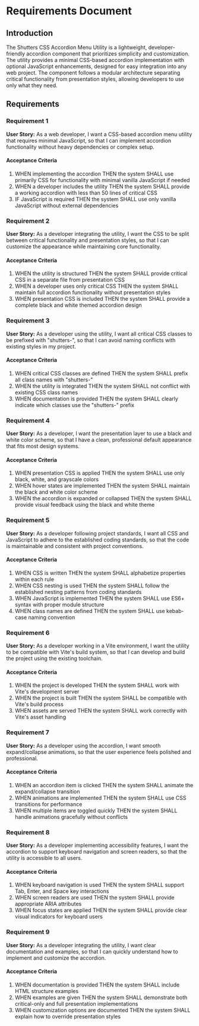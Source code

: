 # Requirements Document

## Introduction

The Shutters CSS Accordion Menu Utility is a lightweight, developer-friendly accordion component that prioritizes simplicity and customization. The utility provides a minimal CSS-based accordion implementation with optional JavaScript enhancements, designed for easy integration into any web project. The component follows a modular architecture separating critical functionality from presentation styles, allowing developers to use only what they need.

## Requirements

### Requirement 1

**User Story:** As a web developer, I want a CSS-based accordion menu utility that requires minimal JavaScript, so that I can implement accordion functionality without heavy dependencies or complex setup.

#### Acceptance Criteria

1. WHEN implementing the accordion THEN the system SHALL use primarily CSS for functionality with minimal vanilla JavaScript if needed
2. WHEN a developer includes the utility THEN the system SHALL provide a working accordion with less than 50 lines of critical CSS
3. IF JavaScript is required THEN the system SHALL use only vanilla JavaScript without external dependencies

### Requirement 2

**User Story:** As a developer integrating the utility, I want the CSS to be split between critical functionality and presentation styles, so that I can customize the appearance while maintaining core functionality.

#### Acceptance Criteria

1. WHEN the utility is structured THEN the system SHALL provide critical CSS in a separate file from presentation CSS
2. WHEN a developer uses only critical CSS THEN the system SHALL maintain full accordion functionality without presentation styles
3. WHEN presentation CSS is included THEN the system SHALL provide a complete black and white themed accordion design

### Requirement 3

**User Story:** As a developer using the utility, I want all critical CSS classes to be prefixed with "shutters-", so that I can avoid naming conflicts with existing styles in my project.

#### Acceptance Criteria

1. WHEN critical CSS classes are defined THEN the system SHALL prefix all class names with "shutters-"
2. WHEN the utility is integrated THEN the system SHALL not conflict with existing CSS class names
3. WHEN documentation is provided THEN the system SHALL clearly indicate which classes use the "shutters-" prefix

### Requirement 4

**User Story:** As a developer, I want the presentation layer to use a black and white color scheme, so that I have a clean, professional default appearance that fits most design systems.

#### Acceptance Criteria

1. WHEN presentation CSS is applied THEN the system SHALL use only black, white, and grayscale colors
2. WHEN hover states are implemented THEN the system SHALL maintain the black and white color scheme
3. WHEN the accordion is expanded or collapsed THEN the system SHALL provide visual feedback using the black and white theme

### Requirement 5

**User Story:** As a developer following project standards, I want all CSS and JavaScript to adhere to the established coding standards, so that the code is maintainable and consistent with project conventions.

#### Acceptance Criteria

1. WHEN CSS is written THEN the system SHALL alphabetize properties within each rule
2. WHEN CSS nesting is used THEN the system SHALL follow the established nesting patterns from coding standards
3. WHEN JavaScript is implemented THEN the system SHALL use ES6+ syntax with proper module structure
4. WHEN class names are defined THEN the system SHALL use kebab-case naming convention

### Requirement 6

**User Story:** As a developer working in a Vite environment, I want the utility to be compatible with Vite's build system, so that I can develop and build the project using the existing toolchain.

#### Acceptance Criteria

1. WHEN the project is developed THEN the system SHALL work with Vite's development server
2. WHEN the project is built THEN the system SHALL be compatible with Vite's build process
3. WHEN assets are served THEN the system SHALL work correctly with Vite's asset handling

### Requirement 7

**User Story:** As a developer using the accordion, I want smooth expand/collapse animations, so that the user experience feels polished and professional.

#### Acceptance Criteria

1. WHEN an accordion item is clicked THEN the system SHALL animate the expand/collapse transition
2. WHEN animations are implemented THEN the system SHALL use CSS transitions for performance
3. WHEN multiple items are toggled quickly THEN the system SHALL handle animations gracefully without conflicts

### Requirement 8

**User Story:** As a developer implementing accessibility features, I want the accordion to support keyboard navigation and screen readers, so that the utility is accessible to all users.

#### Acceptance Criteria

1. WHEN keyboard navigation is used THEN the system SHALL support Tab, Enter, and Space key interactions
2. WHEN screen readers are used THEN the system SHALL provide appropriate ARIA attributes
3. WHEN focus states are applied THEN the system SHALL provide clear visual indicators for keyboard users

### Requirement 9

**User Story:** As a developer integrating the utility, I want clear documentation and examples, so that I can quickly understand how to implement and customize the accordion.

#### Acceptance Criteria

1. WHEN documentation is provided THEN the system SHALL include HTML structure examples
2. WHEN examples are given THEN the system SHALL demonstrate both critical-only and full presentation implementations
3. WHEN customization options are documented THEN the system SHALL explain how to override presentation styles